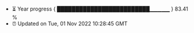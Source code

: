 - ⏳ Year progress { █████████████████████████▁▁▁▁▁ } 83.41 %
- ⏰ Updated on Tue, 01 Nov 2022 10:28:45 GMT

